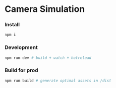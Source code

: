 # Camera Simulation

### Install

```bash
npm i
```

### Development

```bash
npm run dev # build + watch + hotreload
```

### Build for prod

```bash
npm run build # generate optimal assets in /dist
```
